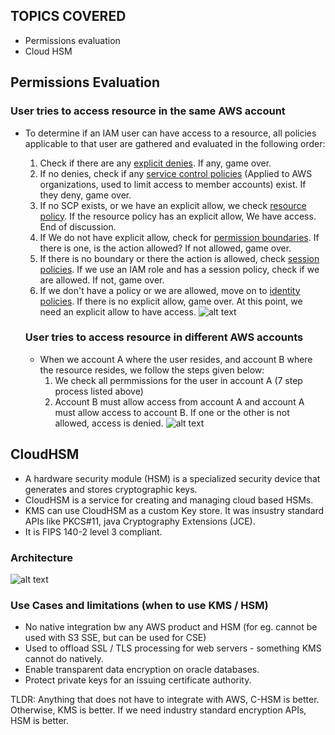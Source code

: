## TOPICS COVERED
- Permissions evaluation
- Cloud HSM

## Permissions Evaluation
### User tries to access resource in the same AWS account
- To determine if an IAM user can have access to a resource, all policies applicable to that user are gathered and evaluated in the following order:
    1. Check if there are any <ins>explicit denies</ins>. If any, game over.
    2. If no denies, check if any <ins>service control policies</ins> (Applied to AWS organizations, used to limit access to member accounts) exist. If they deny, game over. 
    3. If no SCP exists, or we have an explicit allow, we check <ins>resource policy</ins>. If the resource policy has an explicit allow, We have access. End of discussion.
    4. If We do not have explicit allow, check for <ins> permission boundaries</ins>. If there is one, is the action allowed? If not allowed, game over.
    5. If there is no boundary or there the action is allowed, check <ins>session policies</ins>. If we use an IAM role and has a session policy, check if we are allowed. If not, game over. 
    6. If we don't have a policy or we are allowed, move on to <ins>identity policies</ins>. If there is no explicit allow, game over. At this point, we need an explicit allow to have access. 
    ![alt text](<Screenshots/Screenshot 2024-05-31 at 2.00.07 PM.png>)

    ### User tries to access resource in different AWS accounts
    - When we account A where the user resides, and account B where the resource resides, we follow the steps given below:
        1. We check all permmissions for the user in account A (7 step process listed above)
        2. Account B must allow access from account A and account A must allow access to account B. If one or the other is not allowed, access is denied. 
        ![alt text](<Screenshots/Screenshot 2024-05-31 at 2.03.48 PM.png>)

## CloudHSM
- A hardware security module (HSM) is a specialized security device that generates and stores cryptographic keys.
- CloudHSM is a service for creating and managing cloud based HSMs. 
- KMS can use CloudHSM as a custom Key store.
It was insustry standard APIs like PKCS#11, java Cryptography Extensions (JCE).
- It is FIPS 140-2 level 3 compliant.

### Architecture
![alt text](<Screenshots/Screenshot 2024-05-31 at 2.26.22 PM.png>)

### Use Cases and limitations (when to use KMS / HSM)
- No native integration bw any AWS product and HSM (for eg. cannot be used with S3 SSE, but can be used for CSE)
- Used to offload SSL / TLS processing for web servers - something KMS cannot do natively.
- Enable transparent data encryption on oracle databases.
- Protect private keys for an issuing certificate authority.

TLDR: Anything that does not have to integrate with AWS, C-HSM is better. Otherwise, KMS is better. If we need industry standard encryption APIs, HSM is better. 